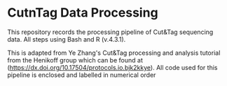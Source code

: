 # CutnTag Data Processing

This repository records the processing pipeline of Cut&Tag sequencing data. All steps using Bash and R (v.4.3.1).

This is adapted from Ye Zhang's Cut&Tag processing and analysis tutorial from the Henikoff group which can be found at (https://dx.doi.org/10.17504/protocols.io.bjk2kkye). All code used for this pipeline is enclosed and labelled in numerical order


